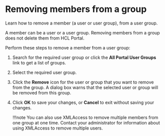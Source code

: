 # Removing members from a group


Learn how to remove a member (a user or user group), from a user group.

A member can be a user or a user group. Removing members from a group does not delete them from HCL Portal.

Perform these steps to remove a member from a user group:

1.  Search for the required user group or click the **All Portal User Groups** link to get a list of groups.

2.  Select the required user group.

3.  Click the **Remove** icon for the user or group that you want to remove from the group. A dialog box warns that the selected user or group will be removed from this group.

4.  Click **OK** to save your changes, or **Cancel** to exit without saving your changes.

    !!!note
        You can also use XMLAccess to remove multiple members from one group at one time. Contact your administrator for information about using XMLAccess to remove multiple users.


